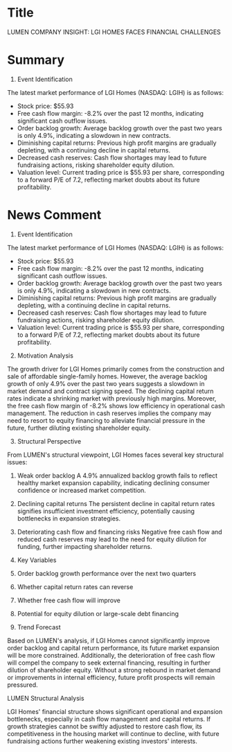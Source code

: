 # Title
LUMEN COMPANY INSIGHT: LGI HOMES FACES FINANCIAL CHALLENGES

# Summary
1. Event Identification

The latest market performance of LGI Homes (NASDAQ: LGIH) is as follows:
- Stock price: $55.93
- Free cash flow margin: -8.2% over the past 12 months, indicating significant cash outflow issues.
- Order backlog growth: Average backlog growth over the past two years is only 4.9%, indicating a slowdown in new contracts.
- Diminishing capital returns: Previous high profit margins are gradually depleting, with a continuing decline in capital returns.
- Decreased cash reserves: Cash flow shortages may lead to future fundraising actions, risking shareholder equity dilution.
- Valuation level: Current trading price is $55.93 per share, corresponding to a forward P/E of 7.2, reflecting market doubts about its future profitability.

# News Comment
1. Event Identification

The latest market performance of LGI Homes (NASDAQ: LGIH) is as follows:
- Stock price: $55.93
- Free cash flow margin: -8.2% over the past 12 months, indicating significant cash outflow issues.
- Order backlog growth: Average backlog growth over the past two years is only 4.9%, indicating a slowdown in new contracts.
- Diminishing capital returns: Previous high profit margins are gradually depleting, with a continuing decline in capital returns.
- Decreased cash reserves: Cash flow shortages may lead to future fundraising actions, risking shareholder equity dilution.
- Valuation level: Current trading price is $55.93 per share, corresponding to a forward P/E of 7.2, reflecting market doubts about its future profitability.

2. Motivation Analysis

The growth driver for LGI Homes primarily comes from the construction and sale of affordable single-family homes. However, the average backlog growth of only 4.9% over the past two years suggests a slowdown in market demand and contract signing speed. The declining capital return rates indicate a shrinking market with previously high margins. Moreover, the free cash flow margin of -8.2% shows low efficiency in operational cash management. The reduction in cash reserves implies the company may need to resort to equity financing to alleviate financial pressure in the future, further diluting existing shareholder equity.

3. Structural Perspective

From LUMEN's structural viewpoint, LGI Homes faces several key structural issues:
1. Weak order backlog
A 4.9% annualized backlog growth fails to reflect healthy market expansion capability, indicating declining consumer confidence or increased market competition.
2. Declining capital returns
The persistent decline in capital return rates signifies insufficient investment efficiency, potentially causing bottlenecks in expansion strategies.
3. Deteriorating cash flow and financing risks
Negative free cash flow and reduced cash reserves may lead to the need for equity dilution for funding, further impacting shareholder returns.

4. Key Variables
1. Order backlog growth performance over the next two quarters
2. Whether capital return rates can reverse
3. Whether free cash flow will improve
4. Potential for equity dilution or large-scale debt financing

5. Trend Forecast

Based on LUMEN's analysis, if LGI Homes cannot significantly improve order backlog and capital return performance, its future market expansion will be more constrained. Additionally, the deterioration of free cash flow will compel the company to seek external financing, resulting in further dilution of shareholder equity. Without a strong rebound in market demand or improvements in internal efficiency, future profit prospects will remain pressured.

LUMEN Structural Analysis

LGI Homes' financial structure shows significant operational and expansion bottlenecks, especially in cash flow management and capital returns. If growth strategies cannot be swiftly adjusted to restore cash flow, its competitiveness in the housing market will continue to decline, with future fundraising actions further weakening existing investors' interests.
